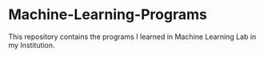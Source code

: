 # Machine-Learning-Programs
This repository contains the programs I learned in Machine Learning Lab in my Institution.
